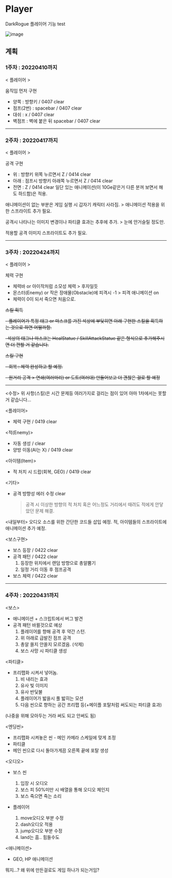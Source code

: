 # Player
 DarkRogue 플레이어 기능 test
 
 ![image](https://user-images.githubusercontent.com/86696817/162695043-e53398f9-e1fd-43ee-8c86-bfae3df7add6.png)


## 계획 

### 1주차 : 20220410까지
< 플레이어 >

움직임 먼저 구현
- 양쪽 : 방향키 / 0407 clear
- 점프(2번) : spacebar / 0407 clear
- 대쉬 : x / 0407 clear
- 벽점프 : 벽에 붙은 뒤 spacebar / 0407 clear

-----------------------------------------------------------------------------------------------------
### 2주차 : 20220417까지
< 플레이어 >

공격 구현
 - 위 : 방향키 위쪽 누르면서 Z / 0414 clear
 - 아래 : 점프시 방향키 아래쪽 누르면서 Z / 0414 clear
 - 전면 : Z / 0414 clear
일단 있는 애니메이션(이 10Ge같은거 다른 분꺼 보면서 해도 하드함)은 적용.

애니메이션이 없는 부분은 게임 실행 시 갑자기 캐릭터 사라짐. > 애니메이션 적용을 위한 스프라이트 추가 필요.

공격시 나타나는 이미지 변경이나 파티클 효과는 추후에 추가. > 눈에 안거슬릴 정도만.

적용할 공격 이미지 스프라이트도 추가 필요.

-----------------------------------------------------------------------------------------------------
### 3주차 : 20220424까지
< 플레이어 >

체력 구현 
 - 체력바 or 아이작처럼 소모성 체력 > 후자일듯
 - 몬스터(Enemy) or 작은 장애물(Obstacle)에 피격시 -1 > 피격 애니메이션 on
 - 체력이 0이 되서 죽으면 처음으로.

~~스킬 획득~~

 ~~- 플레이어가 특정 태그 or 마스크를 가진 석상에 부딫히면 아래 구현한 스킬을 획득하는 것으로 하면 어떨까함.~~
 
 ~~-석상의 태그나 마스크는 HealStatue / SkillAttackStatue 같은 형식으로 추가해주시면 더 편할 거 같습니다.~~

~~스킬 구현~~

~~- 회복 : 체력 완성하고 할 예정.~~

~~- 원거리 공격 > 연쇄(여러마리) or 도트(여러대) 만들어보고 더 괜찮은 걸로 할 예정~~
 
-----------------------------------------------------------------------------------------------------
<수정> 위 사항(스킬)은 시간 문제등 여러가지로 걸리는 점이 있어 아마 1차에서는 못할 거 같습니다...

<플레이어>
- 체력 구현 / 0419 clear

<적(Enemy)>
- 자동 생성 / clear
- 양방 이동(AI는 X) / 0419 clear

<아이템(Item)>
- 적 처치 시 드랍(회복, GEO) / 0419 clear

<기타>
- 공격 방향성 에러 수정 clear
   > 공격 시 이상한 방향의 적 처치 혹은 어느정도 거리에서 때려도 적에게 안닿았던 문제 해결.

<내일부터>
오디오 소스를 위한 간단한 코드들 삽입 예정.
적, 아이템들의 스프라이트에 애니메이션 추가 예정.

<보스구현>
- 보스 등장 / 0422 clear
- 공격 패턴 / 0422 clear
  1. 등장한 위치에서 랜덤 방향으로 총알뿜기
  2. 일정 거리 이동 후 점프공격
- 보스 체력 / 0422 clear

-----------------------------------------------------------------------------------------------------
### 4주차 : 20220431까지
<보스>
- 애니메이션 + 스크립트에서 버그 발견
- 공격 패턴 바뀔것으로 예상
  1. 플레이어를 향해 공격 후 약간 스턴.
  2. 위 아래로 급발진 점프 공격
  3. 총알 쏠지 안쏠지 모르겠음. (삭제)
  4. 보스 사망 시 파티클 생성

<파티클>
- 프리팹화 시켜서 넣어놈.
  1. 비 내리는 효과
  2. 유사 빛 이미지
  3. 유사 반딫불
  4. 플레이어가 밟을시 풀 밟히는 모션
  5. 다음 씬으로 향하는 공간 프리팹 등(+메이플 포탈처럼 써도되는 파티클 효과) 

(나중을 위해 모아두는 거라 써도 되고 안써도 됨)

<엔딩씬>
- 프리팹화 시켜놓은 씬 - 메인 카메라 스케일에 맞게 조정
- 파티클
- 메인 씬으로 다시 돌아가게끔 오른쪽 끝에 포탈 생성

<오디오>
- 보스 씬
  1. 입장 시 오디오
  2. 보스 피 50%미만 시 배열을 통해 오디오 체인지
  3. 보스 죽으면 죽는 소리

- 플레이어
  1. move오디오 부분 수정
  2. dash오디오 적용
  3. jump오디오 부분 수정
  4. land는 흠.. 힘들수도

<애니메이션>
- GEO, HP 애니메이션 

뭐지...? 왜 위에 만든걸로도 게임 하나가 되는거임?
